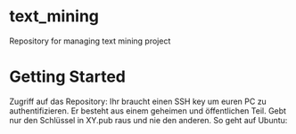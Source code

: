 # text_mining
Repository for managing text mining project

# Getting Started

Zugriff auf das Repository:
Ihr braucht einen SSH key um euren PC zu authentifizieren. Er besteht aus einem geheimen und öffentlichen Teil. Gebt nur den Schlüssel in XY.pub raus und nie den anderen. So geht auf Ubuntu:

